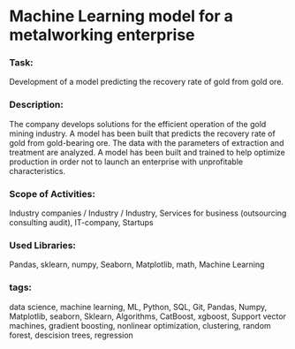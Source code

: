 # Machine Learning model for a metalworking enterprise

### Task:
Development of a model predicting the recovery rate of gold from gold ore.

### Description:
The company develops solutions for the efficient operation of the gold mining industry. A model has been built that predicts the recovery rate of gold from gold-bearing ore. The data with the parameters of extraction and treatment are analyzed. A model has been built and trained to help optimize production in order not to launch an enterprise with unprofitable characteristics.

### Scope of Activities:
Industry companies / Industry / Industry, Services for business (outsourcing consulting audit), IT-company, Startups

### Used Libraries:
Pandas, sklearn, numpy, Seaborn, Matplotlib, math, Machine Learning

### tags:
data science, machine learning, ML, Python, SQL, Git, Pandas, Numpy, Matplotlib, seaborn, Sklearn, Algorithms, CatBoost, xgboost, Support vector machines, gradient boosting, nonlinear optimization, clustering, random forest, descision trees, regression
